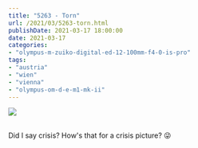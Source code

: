 ```yaml
---
title: "5263 - Torn"
url: /2021/03/5263-torn.html
publishDate: 2021-03-17 18:00:00
date: 2021-03-17
categories:
- "olympus-m-zuiko-digital-ed-12-100mm-f4-0-is-pro"
tags:
- "austria"
- "wien"
- "vienna"
- "olympus-om-d-e-m1-mk-ii"
---
```

<div class="container">
<div class="center"><a target="_blank" href="https://d25zfm9zpd7gm5.cloudfront.net/1200x1200/2018/20181231_140717_lr.jpg"><img class="webfeedsFeaturedVisual" src="https://d25zfm9zpd7gm5.cloudfront.net/0600x0600/2018/20181231_140717_lr.jpg" /></a></div>
</div>
<br />

Did I say crisis? How's that for a crisis picture?
:stuck_out_tongue_winking_eye:
